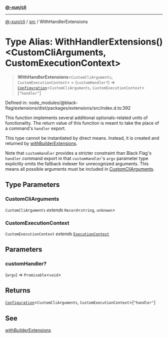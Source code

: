 [**@-xun/cli**](../../README.md)

***

[@-xun/cli](../../README.md) / [src](../README.md) / WithHandlerExtensions

# Type Alias: WithHandlerExtensions()\<CustomCliArguments, CustomExecutionContext\>

> **WithHandlerExtensions**\<`CustomCliArguments`, `CustomExecutionContext`\> = (`customHandler?`) => [`Configuration`](Configuration.md)\<`CustomCliArguments`, `CustomExecutionContext`\>\[`"handler"`\]

Defined in: node\_modules/@black-flag/extensions/dist/packages/extensions/src/index.d.ts:392

This function implements several additional optionals-related units of
functionality. The return value of this function is meant to take the place
of a command's `handler` export.

This type cannot be instantiated by direct means. Instead, it is created and
returned by [withBuilderExtensions](../functions/withBuilderExtensions.md).

Note that `customHandler` provides a stricter constraint than Black Flag's
`handler` command export in that `customHandler`'s `argv` parameter type
explicitly omits the fallback indexer for unrecognized arguments. This
means all possible arguments must be included in [CustomCliArguments](#customcliarguments).

## Type Parameters

### CustomCliArguments

`CustomCliArguments` *extends* `Record`\<`string`, `unknown`\>

### CustomExecutionContext

`CustomExecutionContext` *extends* [`ExecutionContext`](ExecutionContext.md)

## Parameters

### customHandler?

(`argv`) => `Promisable`\<`void`\>

## Returns

[`Configuration`](Configuration.md)\<`CustomCliArguments`, `CustomExecutionContext`\>\[`"handler"`\]

## See

[withBuilderExtensions](../functions/withBuilderExtensions.md)
